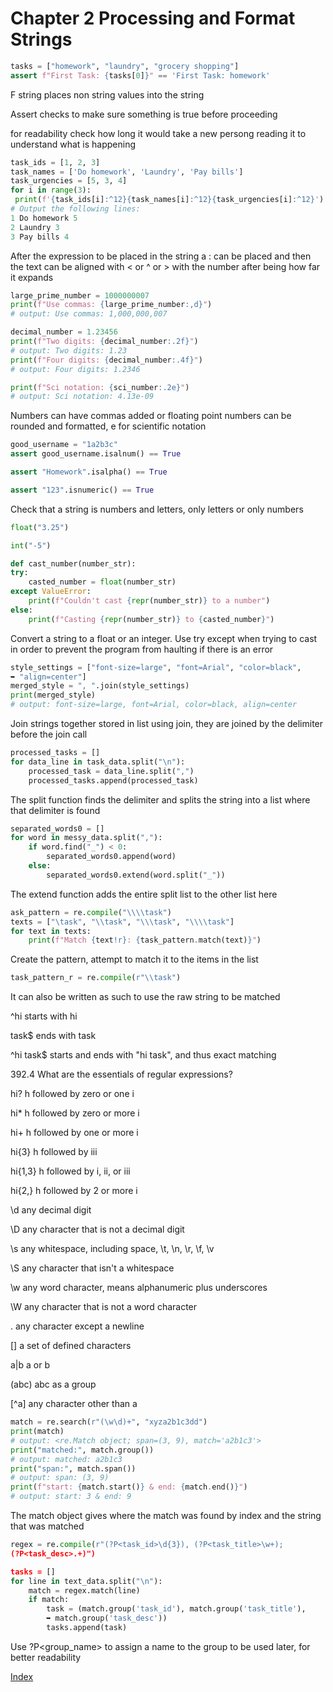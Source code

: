 # Chapter 2 Processing and Format Strings

``` python
tasks = ["homework", "laundry", "grocery shopping"]
assert f"First Task: {tasks[0]}" == 'First Task: homework'
```

F string places non string values into the string

Assert checks to make sure something is true before proceeding

for readability check how long it would take a new persong reading it to understand what is happening

``` python
task_ids = [1, 2, 3]
task_names = ['Do homework', 'Laundry', 'Pay bills']
task_urgencies = [5, 3, 4]
for i in range(3):
 print(f'{task_ids[i]:^12}{task_names[i]:^12}{task_urgencies[i]:^12}')
# Output the following lines:
1 Do homework 5
2 Laundry 3
3 Pay bills 4
```

After the expression to be placed in the string a : can be placed and then the text can be aligned with < or ^ or > with the number after being how far it expands

``` python
large_prime_number = 1000000007
print(f"Use commas: {large_prime_number:,d}")
# output: Use commas: 1,000,000,007

decimal_number = 1.23456
print(f"Two digits: {decimal_number:.2f}")
# output: Two digits: 1.23
print(f"Four digits: {decimal_number:.4f}")
# output: Four digits: 1.2346

print(f"Sci notation: {sci_number:.2e}")
# output: Sci notation: 4.13e-09
```

Numbers can have commas added or floating point numbers can be rounded and formatted, e for scientific notation

``` python
good_username = "1a2b3c"
assert good_username.isalnum() == True

assert "Homework".isalpha() == True

assert "123".isnumeric() == True
```

Check that a string is numbers and letters, only letters or only numbers

``` python
float("3.25")

int("-5")

def cast_number(number_str):
try:
    casted_number = float(number_str)
except ValueError:
    print(f"Couldn't cast {repr(number_str)} to a number")
else:
    print(f"Casting {repr(number_str)} to {casted_number}")
```

Convert a string to a float or an integer. Use try except when trying to cast in order to prevent the program from haulting if there is an error

``` python
style_settings = ["font-size=large", "font=Arial", "color=black",
➥ "align=center"]
merged_style = ", ".join(style_settings)
print(merged_style)
# output: font-size=large, font=Arial, color=black, align=center
```

Join strings together stored in list using join, they are joined by the delimiter before the join call

``` python
processed_tasks = []
for data_line in task_data.split("\n"):
    processed_task = data_line.split(",")
    processed_tasks.append(processed_task)
```

The split function finds the delimiter and splits the string into a list where that delimiter is found

``` python
separated_words0 = []
for word in messy_data.split(","):
    if word.find("_") < 0:
        separated_words0.append(word)
    else:
        separated_words0.extend(word.split("_"))
```

The extend function adds the entire split list to the other list here

``` python
ask_pattern = re.compile("\\\\task")
texts = ["\task", "\\task", "\\\task", "\\\\task"]
for text in texts:
    print(f"Match {text!r}: {task_pattern.match(text)}")
```

Create the pattern, attempt to match it to the items in the list

``` python
task_pattern_r = re.compile(r"\\task")
```

It can also be written as such to use the raw string to be matched

^hi starts with hi

task$ ends with task

^hi task$ starts and ends with "hi task", and thus exact matching

392.4 What are the essentials of regular expressions?

hi? h followed by zero or one i

hi* h followed by zero or more i

hi+ h followed by one or more i

hi{3} h followed by iii

hi{1,3} h followed by i, ii, or iii

hi{2,} h followed by 2 or more i

\d any decimal digit

\D any character that is not a decimal digit

\s any whitespace, including space, \t, \n, \r, \f, \v

\S any character that isn't a whitespace

\w any word character, means alphanumeric plus underscores

\W any character that is not a word character

. any character except a newline

[] a set of defined characters

a|b a or b

(abc) abc as a group

[^a] any character other than a

``` python
match = re.search(r"(\w\d)+", "xyza2b1c3dd")
print(match)
# output: <re.Match object; span=(3, 9), match='a2b1c3'>
print("matched:", match.group())
# output: matched: a2b1c3
print("span:", match.span())
# output: span: (3, 9)
print(f"start: {match.start()} & end: {match.end()}")
# output: start: 3 & end: 9
```

The match object gives where the match was found by index and the string that was matched

``` python
regex = re.compile(r"(?P<task_id>\d{3}), (?P<task_title>\w+);
(?P<task_desc>.+)")

tasks = []
for line in text_data.split("\n"):
    match = regex.match(line)
    if match:
        task = (match.group('task_id'), match.group('task_title'),
        ➥ match.group('task_desc'))
        tasks.append(task)
```

Use ?P<group_name> to assign a name to the group to be used later, for better readability

[Index](/README.md)